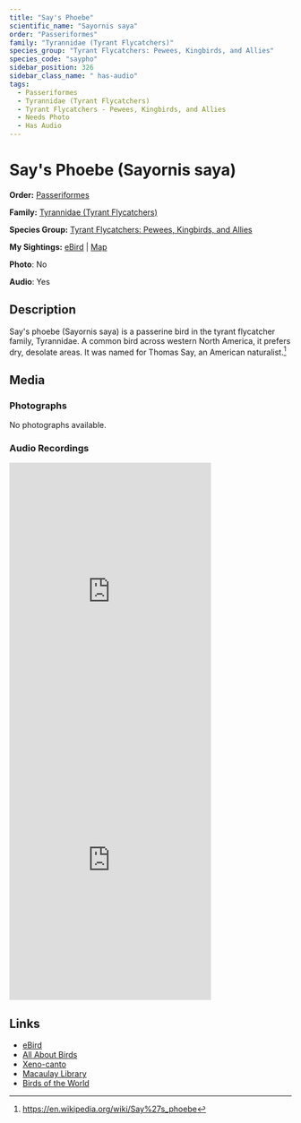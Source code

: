```yaml
---
title: "Say's Phoebe"
scientific_name: "Sayornis saya"
order: "Passeriformes"
family: "Tyrannidae (Tyrant Flycatchers)"
species_group: "Tyrant Flycatchers: Pewees, Kingbirds, and Allies"
species_code: "saypho"
sidebar_position: 326
sidebar_class_name: " has-audio"
tags: 
  - Passeriformes
  - Tyrannidae (Tyrant Flycatchers)
  - Tyrant Flycatchers - Pewees, Kingbirds, and Allies
  - Needs Photo
  - Has Audio
---
```


# Say's Phoebe (Sayornis saya)

**Order:** [Passeriformes](/tags/passeriformes)

**Family:** [Tyrannidae (Tyrant Flycatchers)](/tags/tyrannidae-tyrant-flycatchers)

**Species Group:** [Tyrant Flycatchers: Pewees, Kingbirds, and Allies](/tags/tyrant-flycatchers-pewees-kingbirds-and-allies)

**My Sightings:** [eBird](https://ebird.org/lifelist?r=world&time=life&spp=saypho) | [Map](/map?species_code=saypho)

**Photo**: No 

**Audio**: Yes

## Description
Say's phoebe (Sayornis saya) is a passerine bird in the tyrant flycatcher family, Tyrannidae. A common bird across western North America, it prefers dry, desolate areas. It was named for Thomas Say, an American naturalist.[^1]

[^1]: https://en.wikipedia.org/wiki/Say%27s_phoebe

## Media
### Photographs
No photographs available.

### Audio Recordings
<iframe src="https://macaulaylibrary.org/asset/626557563/embed" width="360" height="480" frameborder="0" allowfullscreen></iframe>
<iframe src="https://macaulaylibrary.org/asset/626447722/embed" width="360" height="480" frameborder="0" allowfullscreen></iframe>

## Links
* [eBird](https://ebird.org/species/saypho) 
* [All About Birds](https://www.allaboutbirds.org/guide/saypho) 
* [Xeno-canto](https://www.xeno-canto.org/species/sayornis-saya) 
* [Macaulay Library](https://search.macaulaylibrary.org/catalog?taxonCode=saypho&sort=rating_rank_desc)
* [Birds of the World](https://birdsoftheworld.org/bow/species/saypho)
